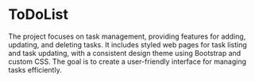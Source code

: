 # ToDoList
The project focuses on task management, providing features for adding, updating, and deleting tasks. It includes styled web pages for task listing and task updating, with a consistent design theme using Bootstrap and custom CSS. The goal is to create a user-friendly interface for managing tasks efficiently.
